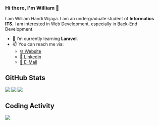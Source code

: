 ### Hi there, I'm William 👋

I am William Handi Wijaya. I am an undergraduate student of **Informatics ITS**. I am interested in Web Development, especially in Back-End Development.

-   🌱 I’m currently learning **Laravel**.
-   📫 You can reach me via:
    -   [🌐 Website](https://cv2-whw.netlify.app/)
    -   [📘 Linkedin](https://www.linkedin.com/in/wiliamhw/)
    -   [📧 E-Mail](mailto:wiliamwijaya1985@gmail.com)

## GitHub Stats

<p>
    <img src="https://github-readme-stats.vercel.app/api/top-langs/?username=wiliamhw&hide_border=true&theme=tokyonight&hide=SCSS" />
    <img src="https://github-readme-stats.vercel.app/api?username=wiliamhw&line_height=27&count_private=true&hide_border=true&show_icons=true&theme=tokyonight">
    <img src="https://github-profile-trophy.vercel.app/?username=wiliamhw&no-frame=true&theme=nord&margin-w=27">
</p>

## Coding Activity

<p>
  <img src="https://github-readme-stats.vercel.app/api/wakatime?username=wiliamhw&hide_border=true&theme=tokyonight" />
</p>
